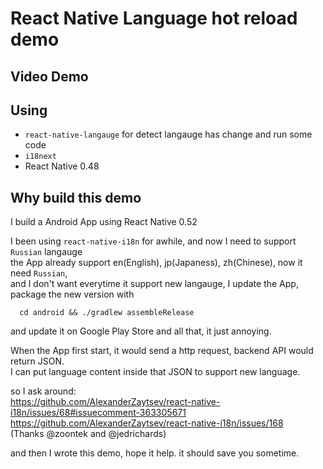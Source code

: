 # React Native Language hot reload demo

## Video Demo


## Using 
* `react-native-langauge` for detect langauge has change and run some code
* `i18next`
* React Native 0.48


## Why build this demo
I build a Android App using React Native 0.52     

I been using `react-native-i18n` for awhile, and now I need to support `Russian` langauge      
the App already support en(English), jp(Japaness), zh(Chinese), now it need `Russian`,     
and I don't want everytime it support new langauge, I update the App, package the new version with     

```
  cd android && ./gradlew assembleRelease
```
and update it on Google Play Store and all that, it just annoying.   

When the App first start, it would send a http request, backend API would return JSON.    
I can put language content inside that JSON to support new language.  

so I ask around:    
https://github.com/AlexanderZaytsev/react-native-i18n/issues/68#issuecomment-363305671   
https://github.com/AlexanderZaytsev/react-native-i18n/issues/168   
(Thanks @zoontek and @jedrichards)

and then I wrote this demo, hope it help. it should save you sometime.   

